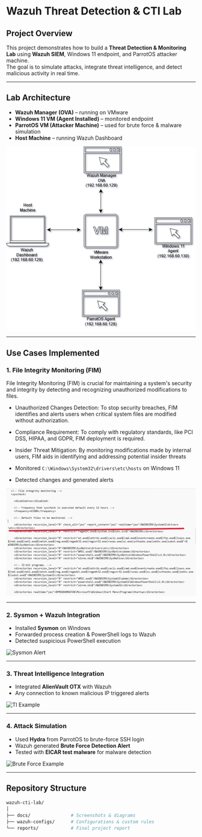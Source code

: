 # Wazuh Threat Detection & CTI Lab

## Project Overview
This project demonstrates how to build a **Threat Detection & Monitoring Lab** using **Wazuh SIEM**, Windows 11 endpoint, and ParrotOS attacker machine.  
The goal is to simulate attacks, integrate threat intelligence, and detect malicious activity in real time.

---

## Lab Architecture
- **Wazuh Manager (OVA)** – running on VMware
- **Windows 11 VM (Agent Installed)** – monitored endpoint
- **ParrotOS VM (Attacker Machine)** – used for brute force & malware simulation
- **Host Machine** – running Wazuh Dashboard

![Architecture](docs/architecture.png)

---

## Use Cases Implemented

### 1. File Integrity Monitoring (FIM)
File Integrity Monitoring (FIM) is crucial for maintaining a system's security and integrity by detecting and recognizing unauthorized modifications to files. 
- Unauthorized Changes Detection: To stop security breaches, FIM identifies and alerts users when critical system files are modified without authorization.
- Compliance Requirement: To comply with regulatory standards, like PCI DSS, HIPAA, and GDPR, FIM deployment is required.
- Insider Threat Mitigation: By monitoring modifications made by internal users, FIM aids in identifying and addressing potential insider threats

- Monitored `C:\Windows\System32\drivers\etc\hosts` on Windows 11
- Detected changes and generated alerts

![FIM Example](docs/fim-example.png)

---

### 2. Sysmon + Wazuh Integration
- Installed **Sysmon** on Windows
- Forwarded process creation & PowerShell logs to Wazuh
- Detected suspicious PowerShell execution

![Sysmon Alert](docs/sysmon-alert.png)

---

### 3. Threat Intelligence Integration
- Integrated **AlienVault OTX** with Wazuh
- Any connection to known malicious IP triggered alerts

![TI Example](docs/ti-integration.png)

---

### 4. Attack Simulation
- Used **Hydra** from ParrotOS to brute-force SSH login
- Wazuh generated **Brute Force Detection Alert**
- Tested with **EICAR test malware** for malware detection

![Brute Force Example](docs/brute-force.png)

---

## Repository Structure
```bash
wazuh-cti-lab/
│
├── docs/               # Screenshots & diagrams
├── wazuh-configs/      # Configurations & custom rules
└── reports/            # Final project report

